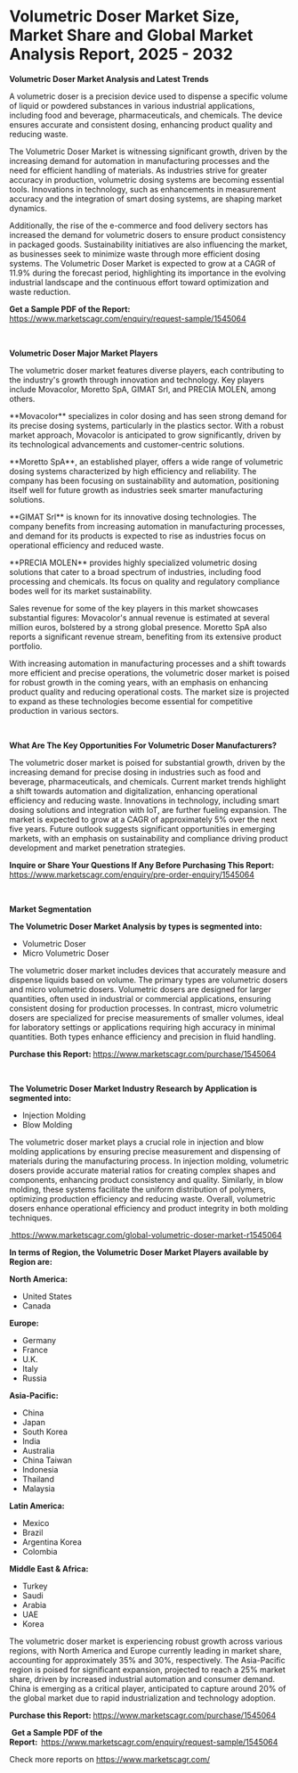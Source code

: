<p><h1>Volumetric Doser Market Size, Market Share and Global Market Analysis Report, 2025 - 2032</h1></p><p><strong>Volumetric Doser Market Analysis and Latest Trends</strong></p>
<p><p>A volumetric doser is a precision device used to dispense a specific volume of liquid or powdered substances in various industrial applications, including food and beverage, pharmaceuticals, and chemicals. The device ensures accurate and consistent dosing, enhancing product quality and reducing waste. </p><p>The Volumetric Doser Market is witnessing significant growth, driven by the increasing demand for automation in manufacturing processes and the need for efficient handling of materials. As industries strive for greater accuracy in production, volumetric dosing systems are becoming essential tools. Innovations in technology, such as enhancements in measurement accuracy and the integration of smart dosing systems, are shaping market dynamics. </p><p>Additionally, the rise of the e-commerce and food delivery sectors has increased the demand for volumetric dosers to ensure product consistency in packaged goods. Sustainability initiatives are also influencing the market, as businesses seek to minimize waste through more efficient dosing systems. The Volumetric Doser Market is expected to grow at a CAGR of 11.9% during the forecast period, highlighting its importance in the evolving industrial landscape and the continuous effort toward optimization and waste reduction.</p></p>
<p><strong>Get a Sample PDF of the Report:&nbsp;</strong> <a href="https://www.marketscagr.com/enquiry/request-sample/1545064?utm_campaign=3555&utm_medium=2&utm_source=Github&utm_content=ia&utm_term=08042025&utm_id=volumetric-doser">https://www.marketscagr.com/enquiry/request-sample/1545064</a></p>
<p>&nbsp;</p>
<p><strong>Volumetric Doser Major Market Players</strong></p>
<p><p>The volumetric doser market features diverse players, each contributing to the industry's growth through innovation and technology. Key players include Movacolor, Moretto SpA, GIMAT Srl, and PRECIA MOLEN, among others.</p><p>**Movacolor** specializes in color dosing and has seen strong demand for its precise dosing systems, particularly in the plastics sector. With a robust market approach, Movacolor is anticipated to grow significantly, driven by its technological advancements and customer-centric solutions.</p><p>**Moretto SpA**, an established player, offers a wide range of volumetric dosing systems characterized by high efficiency and reliability. The company has been focusing on sustainability and automation, positioning itself well for future growth as industries seek smarter manufacturing solutions.</p><p>**GIMAT Srl** is known for its innovative dosing technologies. The company benefits from increasing automation in manufacturing processes, and demand for its products is expected to rise as industries focus on operational efficiency and reduced waste.</p><p>**PRECIA MOLEN** provides highly specialized volumetric dosing solutions that cater to a broad spectrum of industries, including food processing and chemicals. Its focus on quality and regulatory compliance bodes well for its market sustainability.</p><p>Sales revenue for some of the key players in this market showcases substantial figures: Movacolor's annual revenue is estimated at several million euros, bolstered by a strong global presence. Moretto SpA also reports a significant revenue stream, benefiting from its extensive product portfolio. </p><p>With increasing automation in manufacturing processes and a shift towards more efficient and precise operations, the volumetric doser market is poised for robust growth in the coming years, with an emphasis on enhancing product quality and reducing operational costs. The market size is projected to expand as these technologies become essential for competitive production in various sectors.</p></p>
<p>&nbsp;</p>
<p><strong>What Are The Key Opportunities For Volumetric Doser Manufacturers?</strong></p>
<p><p>The volumetric doser market is poised for substantial growth, driven by the increasing demand for precise dosing in industries such as food and beverage, pharmaceuticals, and chemicals. Current market trends highlight a shift towards automation and digitalization, enhancing operational efficiency and reducing waste. Innovations in technology, including smart dosing solutions and integration with IoT, are further fueling expansion. The market is expected to grow at a CAGR of approximately 5% over the next five years. Future outlook suggests significant opportunities in emerging markets, with an emphasis on sustainability and compliance driving product development and market penetration strategies.</p></p>
<p><strong>Inquire or Share Your Questions If Any Before Purchasing This Report:</strong> <a href="https://www.marketscagr.com/enquiry/pre-order-enquiry/1545064?utm_campaign=3555&utm_medium=2&utm_source=Github&utm_content=ia&utm_term=08042025&utm_id=volumetric-doser">https://www.marketscagr.com/enquiry/pre-order-enquiry/1545064</a></p>
<p>&nbsp;</p>
<p><strong>Market Segmentation</strong></p>
<p><strong>The Volumetric Doser Market Analysis by types is segmented into:</strong></p>
<p><ul><li>Volumetric Doser</li><li>Micro Volumetric Doser</li></ul></p>
<p><p>The volumetric doser market includes devices that accurately measure and dispense liquids based on volume. The primary types are volumetric dosers and micro volumetric dosers. Volumetric dosers are designed for larger quantities, often used in industrial or commercial applications, ensuring consistent dosing for production processes. In contrast, micro volumetric dosers are specialized for precise measurements of smaller volumes, ideal for laboratory settings or applications requiring high accuracy in minimal quantities. Both types enhance efficiency and precision in fluid handling.</p></p>
<p><strong>Purchase this Report:&nbsp;</strong><a href="https://www.marketscagr.com/purchase/1545064?utm_campaign=3555&utm_medium=2&utm_source=Github&utm_content=ia&utm_term=08042025&utm_id=volumetric-doser">https://www.marketscagr.com/purchase/1545064</a></p>
<p>&nbsp;</p>
<p><strong>The Volumetric Doser Market Industry Research by Application is segmented into:</strong></p>
<p><ul><li>Injection Molding</li><li>Blow Molding</li></ul></p>
<p><p>The volumetric doser market plays a crucial role in injection and blow molding applications by ensuring precise measurement and dispensing of materials during the manufacturing process. In injection molding, volumetric dosers provide accurate material ratios for creating complex shapes and components, enhancing product consistency and quality. Similarly, in blow molding, these systems facilitate the uniform distribution of polymers, optimizing production efficiency and reducing waste. Overall, volumetric dosers enhance operational efficiency and product integrity in both molding techniques.</p></p>
<p><a href="https://www.marketscagr.com/global-volumetric-doser-market-r1545064?utm_campaign=3555&utm_medium=2&utm_source=Github&utm_content=ia&utm_term=08042025&utm_id=volumetric-doser">&nbsp;https://www.marketscagr.com/global-volumetric-doser-market-r1545064</a></p>
<p><strong>In terms of Region, the Volumetric Doser Market Players available by Region are:</strong></p>
<p>
    <p> <strong> North America: </strong>
        <ul>
            <li>United States</li>
            <li>Canada</li>
        </ul>
        </p> 
    <p> <strong> Europe: </strong>
        <ul>
            <li>Germany</li>
            <li>France</li>
            <li>U.K.</li>
            <li>Italy</li>
            <li>Russia</li>
        </ul>
        </p> 
    <p> <strong> Asia-Pacific: </strong>
        <ul>
            <li>China</li>
            <li>Japan</li>
            <li>South Korea</li>
            <li>India</li>
            <li>Australia</li>
            <li>China Taiwan</li>
            <li>Indonesia</li>
            <li>Thailand</li>
            <li>Malaysia</li>
        </ul>
        </p> 
    <p> <strong> Latin America: </strong>
        <ul>
            <li>Mexico</li>
            <li>Brazil</li>
            <li>Argentina Korea</li>
            <li>Colombia</li>
        </ul>
        </p> 
    <p> <strong> Middle East & Africa: </strong>
        <ul>
            <li>Turkey</li>
            <li>Saudi</li>
            <li>Arabia</li>
            <li>UAE</li>
            <li>Korea</li>
        </ul>
    </p>
    </p>
<p><p>The volumetric doser market is experiencing robust growth across various regions, with North America and Europe currently leading in market share, accounting for approximately 35% and 30%, respectively. The Asia-Pacific region is poised for significant expansion, projected to reach a 25% market share, driven by increased industrial automation and consumer demand. China is emerging as a critical player, anticipated to capture around 20% of the global market due to rapid industrialization and technology adoption.</p></p>
<p><strong>Purchase this Report: </strong><a href="https://www.marketscagr.com/purchase/1545064?utm_campaign=3555&utm_medium=2&utm_source=Github&utm_content=ia&utm_term=08042025&utm_id=volumetric-doser">https://www.marketscagr.com/purchase/1545064</a></p>
<p>&nbsp;<strong>Get a Sample PDF of the Report:&nbsp;&nbsp;</strong><a href="https://www.marketscagr.com/enquiry/request-sample/1545064?utm_campaign=3555&utm_medium=2&utm_source=Github&utm_content=ia&utm_term=08042025&utm_id=volumetric-doser">https://www.marketscagr.com/enquiry/request-sample/1545064</a></p>
<p><strong></strong></p>
<p>Check more reports on <a href="https://www.marketscagr.com/?utm_campaign=3555&utm_medium=2&utm_source=Github&utm_content=ia&utm_term=08042025&utm_id=volumetric-doser">https://www.marketscagr.com/</a></p>